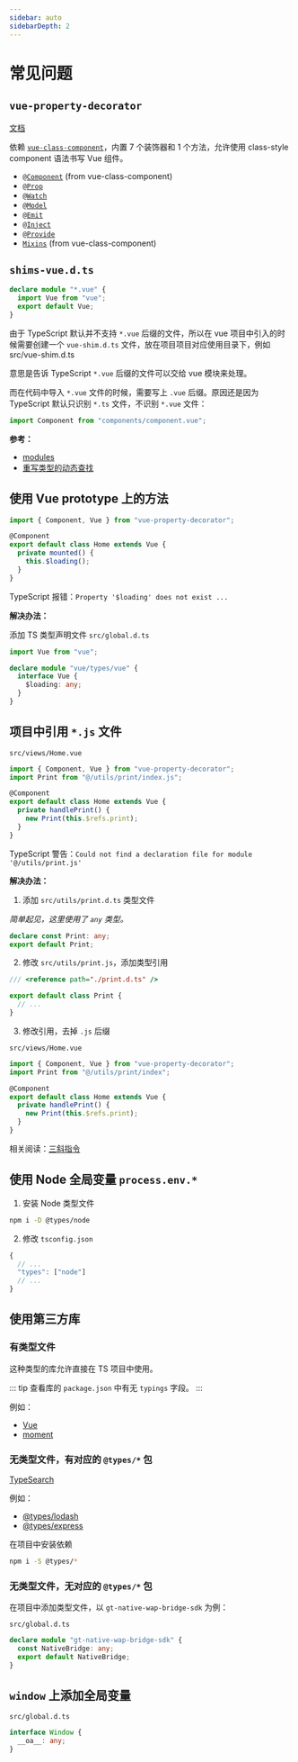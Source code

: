 ```yaml
---
sidebar: auto
sidebarDepth: 2
---
```


# 常见问题

## `vue-property-decorator`

[文档](https://github.com/kaorun343/vue-property-decorator)

依赖 [`vue-class-component`](https://github.com/vuejs/vue-class-component)，内置 7 个装饰器和 1 个方法，允许使用 class-style component 语法书写 Vue 组件。

- [`@Component`](https://github.com/vuejs/vue-class-component#example) (from vue-class-component)
- [`@Prop`](https://github.com/kaorun343/vue-property-decorator#propoptions-propoptions--constructor--constructor---decorator)
- [`@Watch`](https://github.com/kaorun343/vue-property-decorator#watchpath-string-options-watchoptions---decorator)
- [`@Model`](https://github.com/kaorun343/vue-property-decorator#modelevent-string-options-propoptions--constructor--constructor---decorator)
- [`@Emit`](https://github.com/kaorun343/vue-property-decorator#emitevent-string-decorator)
- [`@Inject`](https://github.com/kaorun343/vue-property-decorator#providekey-string--symbol--injectoptions--from-injectkey-default-any---injectkey-decorator)
- [`@Provide`](https://github.com/kaorun343/vue-property-decorator#providekey-string--symbol--injectoptions--from-injectkey-default-any---injectkey-decorator)
- [`Mixins`](https://github.com/vuejs/vue-class-component#using-mixins) (from vue-class-component)

## `shims-vue.d.ts`

```ts
declare module "*.vue" {
  import Vue from "vue";
  export default Vue;
}
```

由于 TypeScript 默认并不支持 `*.vue` 后缀的文件，所以在 vue 项目中引入的时候需要创建一个 `vue-shim.d.ts` 文件，放在项目项目对应使用目录下，例如 src/vue-shim.d.ts

意思是告诉 TypeScript `*.vue` 后缀的文件可以交给 vue 模块来处理。

而在代码中导入 `*.vue` 文件的时候，需要写上 `.vue` 后缀。原因还是因为 TypeScript 默认只识别 `*.ts` 文件，不识别 `*.vue` 文件：

```ts
import Component from "components/component.vue";
```

**参考：**

- [modules](https://www.typescriptlang.org/docs/handbook/modules.html)
- [重写类型的动态查找](https://jkchao.github.io/typescript-book-chinese/project/modules.html#%E9%87%8D%E5%86%99%E7%B1%BB%E5%9E%8B%E7%9A%84%E5%8A%A8%E6%80%81%E6%9F%A5%E6%89%BE)

## 使用 Vue prototype 上的方法

```ts {6}
import { Component, Vue } from "vue-property-decorator";

@Component
export default class Home extends Vue {
  private mounted() {
    this.$loading();
  }
}
```

TypeScript 报错：`Property '$loading' does not exist ...`

**解决办法：**

添加 TS 类型声明文件 `src/global.d.ts`

```ts
import Vue from "vue";

declare module "vue/types/vue" {
  interface Vue {
    $loading: any;
  }
}
```

## 项目中引用 `*.js` 文件

`src/views/Home.vue`

```ts {2}
import { Component, Vue } from "vue-property-decorator";
import Print from "@/utils/print/index.js";

@Component
export default class Home extends Vue {
  private handlePrint() {
    new Print(this.$refs.print);
  }
}
```

TypeScript 警告：`Could not find a declaration file for module '@/utils/print.js'`

**解决办法：**

1. 添加 `src/utils/print.d.ts` 类型文件

_简单起见，这里使用了 `any` 类型。_

```ts
declare const Print: any;
export default Print;
```

2. 修改 `src/utils/print.js`，添加类型引用

```js {1}
/// <reference path="./print.d.ts" />

export default class Print {
  // ...
}
```

3. 修改引用，去掉 `.js` 后缀

`src/views/Home.vue`

```ts {2}
import { Component, Vue } from "vue-property-decorator";
import Print from "@/utils/print/index";

@Component
export default class Home extends Vue {
  private handlePrint() {
    new Print(this.$refs.print);
  }
}
```

相关阅读：[三斜指令](/typescript/types.html#手动添加声明文件)

## 使用 Node 全局变量 `process.env.*`

1. 安装 Node 类型文件

```bash
npm i -D @types/node
```

2. 修改 `tsconfig.json`

```js
{
  // ...
  "types": ["node"]
  // ...
}
```

## 使用第三方库

### 有类型文件

这种类型的库允许直接在 TS 项目中使用。

::: tip
查看库的 `package.json` 中有无 `typings` 字段。
:::

例如：

- [Vue](https://github.com/vuejs/vue/blob/dev/package.json#L9)
- [moment](https://github.com/moment/moment/blob/develop/package.json#L27)

### 无类型文件，有对应的 `@types/*` 包

[TypeSearch](https://microsoft.github.io/TypeSearch/)

例如：

- [@types/lodash](https://www.npmjs.com/package/@types/lodash)
- [@types/express](https://www.npmjs.com/package/@types/express)

在项目中安装依赖

```bash
npm i -S @types/*
```

### 无类型文件，无对应的 `@types/*` 包

在项目中添加类型文件，以 `gt-native-wap-bridge-sdk` 为例：

`src/global.d.ts`

```ts
declare module "gt-native-wap-bridge-sdk" {
  const NativeBridge: any;
  export default NativeBridge;
}
```

## `window` 上添加全局变量

`src/global.d.ts`

```ts
interface Window {
  __oa__: any;
}
```

